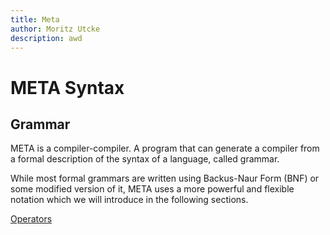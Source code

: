 ```yaml
---
title: Meta
author: Moritz Utcke
description: awd
---
```


# META Syntax

## Grammar

META is a compiler-compiler. A program that can generate a compiler from a formal description of the syntax of a language, called grammar.

While most formal grammars are written using Backus-Naur Form (BNF) or some modified version of it, META uses a more powerful and flexible notation which we will introduce in the following sections.

[Operators](/docs/meta/04-operators)